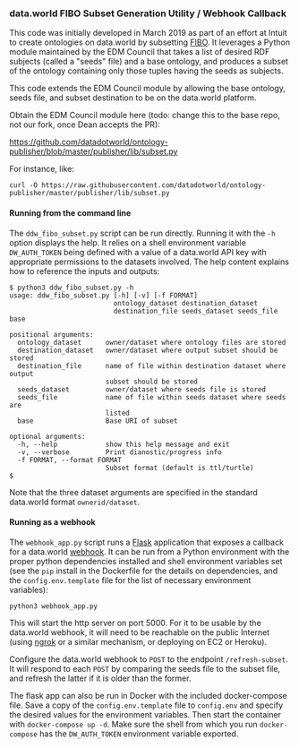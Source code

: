 ### data.world FIBO Subset Generation Utility / Webhook Callback

This code was initially developed in March 2019 as part of an effort at Intuit to create ontologies on data.world
by subsetting [FIBO](https://spec.edmcouncil.org/fibo/).  It leverages a Python module maintained by the EDM
Council that takes a list of desired RDF subjects (called a "seeds" file) and a base ontology, and produces
a subset of the ontology containing only those tuples having the seeds as subjects.

This code extends the EDM Council module by allowing the base ontology, seeds file, and subset destination to be
on the data.world platform.

Obtain the EDM Council module here (todo: change this to the base repo, not our fork, once Dean accepts the PR):

https://github.com/datadotworld/ontology-publisher/blob/master/publisher/lib/subset.py

For instance, like:
```
curl -O https://raw.githubusercontent.com/datadotworld/ontology-publisher/master/publisher/lib/subset.py
```

#### Running from the command line

The `ddw_fibo_subset.py` script can be run directly.  Running it with the `-h` option displays the help.  It relies on
a shell environment variable `DW_AUTH_TOKEN` being defined with a value of a data.world API key with appropriate permissions
to the datasets involved.  The help content explains how to reference the inputs and outputs:

```
$ python3 ddw_fibo_subset.py -h
usage: ddw_fibo_subset.py [-h] [-v] [-f FORMAT]
                          ontology_dataset destination_dataset
                          destination_file seeds_dataset seeds_file base

positional arguments:
  ontology_dataset      owner/dataset where ontology files are stored
  destination_dataset   owner/dataset where output subset should be stored
  destination_file      name of file within destination dataset where output
                        subset should be stored
  seeds_dataset         owner/dataset where seeds file is stored
  seeds_file            name of file within seeds dataset where seeds are
                        listed
  base                  Base URI of subset

optional arguments:
  -h, --help            show this help message and exit
  -v, --verbose         Print dianostic/progress info
  -f FORMAT, --format FORMAT
                        Subset format (default is ttl/turtle)
$
```

Note that the three dataset arguments are specified in the standard data.world format `ownerid/dataset`.

#### Running as a webhook

The `webhook_app.py` script runs a [Flask](http://flask.pocoo.org/) application that exposes a callback for
a data.world [webhook](https://apidocs.data.world/toolkit/webhooks).  It can be run from a Python environment with the proper python
dependencies installed and shell environment variables set (see the `pip` install in the Dockerfile for the details on dependencies,
  and the `config.env.template` file for the list of necessary environment variables):

`python3 webhook_app.py`

This will start the http server on port 5000.  For it to be usable by the data.world webhook, it will need to be reachable on the public
Internet (using [ngrok](https://ngrok.com/) or a similar mechanism, or deploying on EC2 or Heroku).

Configure the data.world webhook to `POST` to the endpoint `/refresh-subset`.  It will respond to each `POST` by comparing the seeds file to the
subset file, and refresh the latter if it is older than the former.

The flask app can also be run in Docker with the included docker-compose file.  Save a copy of the `config.env.template` file to `config.env`
and specify the desired values for the environment variables.  Then start the container with `docker-compose up -d`.  Make sure the shell from
which you run `docker-compose` has the `DW_AUTH_TOKEN` environment variable exported.
